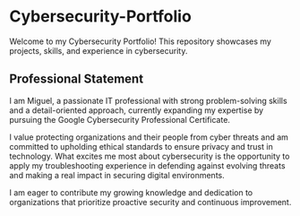 # Cybersecurity-Portfolio

Welcome to my Cybersecurity Portfolio! This repository showcases my projects, skills, and experience in cybersecurity.

## Professional Statement

I am Miguel, a passionate IT professional with strong problem-solving skills and a detail-oriented approach, currently expanding my expertise by pursuing the Google Cybersecurity Professional Certificate.

I value protecting organizations and their people from cyber threats and am committed to upholding ethical standards to ensure privacy and trust in technology. What excites me most about cybersecurity is the opportunity to apply my troubleshooting experience in defending against evolving threats and making a real impact in securing digital environments.

I am eager to contribute my growing knowledge and dedication to organizations that prioritize proactive security and continuous improvement.
